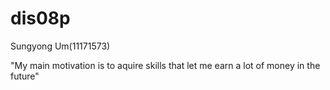 # dis08p
Sungyong Um(11171573)

"My main motivation is to aquire skills that let me earn a lot of money in the future"
